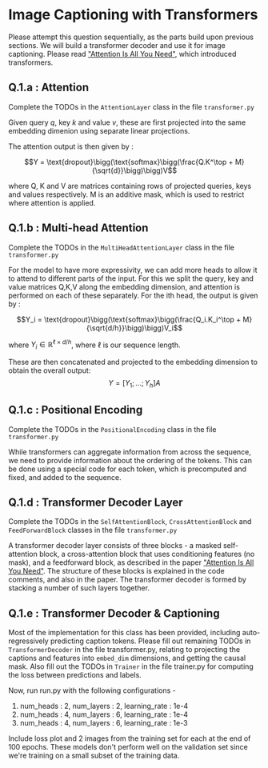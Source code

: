 # Image Captioning with Transformers

Please attempt this question sequentially, as the parts build upon previous sections. We will build a transformer decoder and use it for image captioning. Please read 
["Attention Is All You Need"](https://arxiv.org/abs/1706.03762), which introduced transformers.  

## Q.1.a : Attention 

Complete the TODOs in the `AttentionLayer` class in the file `transformer.py`


Given query $q$, key $k$ and value $v$, these are first projected into the same embedding dimenion using separate linear projections. 

The attention output is then given by : 

$$Y = \text{dropout}\bigg(\text{softmax}\bigg(\frac{Q.K^\top + M}{\sqrt{d}}\bigg)\bigg)V$$

where Q, K and V are matrices containing rows of projected queries, keys and values respectively. M is an additive mask, which is used to restrict where attention is applied.

## Q.1.b : Multi-head Attention 

Complete the TODOs in the `MultiHeadAttentionLayer` class in the file `transformer.py`

For the model to have more expressivity, we can add more heads to allow it to attend to different parts of the input. 
For this we split the query, key and value matrices Q,K,V along the embedding dimension, and attention is performed on each of these separately. 
For the ith head, the output is given by : 

$$Y_i = \text{dropout}\bigg(\text{softmax}\bigg(\frac{Q_i.K_i^\top + M}{\sqrt{d/h}}\bigg)\bigg)V_i$$

where $Y_i\in\mathbb{R}^{\ell \times d/h}$, where $\ell$ is our sequence length.

These are then concatenated and projected to the embedding dimension to obtain the overall output:
$$Y = [Y_1;\dots;Y_h]A$$


## Q.1.c : Positional Encoding 


Complete the TODOs in the `PositionalEncoding` class in the file `transformer.py`

While transformers can aggregate information from across the sequence, we need to provide information about the ordering of the tokens. This can be done using a special code for each token, which is precomputed and fixed, and added to the sequence. 


## Q.1.d : Transformer Decoder Layer


Complete the TODOs in the `SelfAttentionBlock`,  `CrossAttentionBlock` and `FeedForwardBlock` classes in the file `transformer.py`

A transformer decoder layer consists of three blocks - a masked self-attention block, a cross-attention block that uses conditioning features (no mask), and a feedforward block, as described in the paper  ["Attention Is All You Need"](https://arxiv.org/abs/1706.03762). The structure of these blocks is explained in the code comments, and also in the paper. The transformer decoder is formed by stacking a number of such layers together. 


## Q.1.e : Transformer Decoder \& Captioning

Most of the implementation for this class has been provided, including auto-regressively predicting caption tokens. Please fill out remaining TODOs in `TransformerDecoder` in the file transformer.py, relating to projecting the captions and features into `embed_dim` dimensions, and getting the causal mask. Also fill out the TODOs in `Trainer` in the file trainer.py for computing the loss between predictions and labels. 

Now, run run.py with the following configurations -
1) num_heads : 2, num_layers : 2, learning_rate : 1e-4
2) num_heads : 4, num_layers : 6, learning_rate : 1e-4
3) num_heads : 4, num_layers : 6, learning_rate : 1e-3

Include loss plot and 2 images from the training set for each at the end of 100 epochs. These models don't perform well on the validation set since we're training on a small subset of the training data.  
